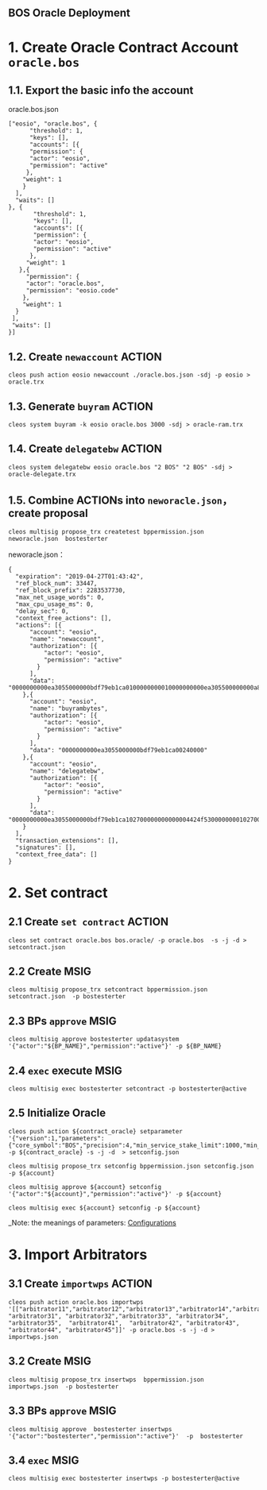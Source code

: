 BOS Oracle Deployment
----------

# 1. Create Oracle Contract Account `oracle.bos`

## 1.1. Export the basic info the account
oracle.bos.json
```
["eosio", "oracle.bos", {
      "threshold": 1,
      "keys": [],
      "accounts": [{
      "permission": {
      "actor": "eosio",
      "permission": "active"
     },
    "weight": 1
    }
  ],
  "waits": []
}, {
       "threshold": 1,
       "keys": [],
       "accounts": [{
       "permission": {
       "actor": "eosio",
       "permission": "active"
      },
     "weight": 1
   },{
     "permission": {
     "actor": "oracle.bos",
     "permission": "eosio.code"
    },
    "weight": 1
  }
 ],
 "waits": []
}]
```

## 1.2. Create `newaccount` ACTION

```
cleos push action eosio newaccount ./oracle.bos.json -sdj -p eosio > oracle.trx
```
## 1.3. Generate `buyram` ACTION

```
cleos system buyram -k eosio oracle.bos 3000 -sdj > oracle-ram.trx
```
## 1.4. Create `delegatebw` ACTION

```
cleos system delegatebw eosio oracle.bos "2 BOS" "2 BOS" -sdj > oracle-delegate.trx
```
## 1.5. Combine ACTIONs into `neworacle.json`，create proposal

```
cleos multisig propose_trx createtest bppermission.json  neworacle.json  bostesterter
```
neworacle.json：
```
{
  "expiration": "2019-04-27T01:43:42",
  "ref_block_num": 33447,
  "ref_block_prefix": 2283537730,
  "max_net_usage_words": 0,
  "max_cpu_usage_ms": 0,
  "delay_sec": 0,
  "context_free_actions": [],
  "actions": [{
      "account": "eosio",
      "name": "newaccount",
      "authorization": [{
          "actor": "eosio",
          "permission": "active"
        }
      ],
      "data": "0000000000ea3055000000bdf79eb1ca0100000000010000000000ea305500000000a8ed32320100000100000000010000000000ea305500000000a8ed3232010000"
    },{
      "account": "eosio",
      "name": "buyrambytes",
      "authorization": [{
          "actor": "eosio",
          "permission": "active"
        }
      ],
      "data": "0000000000ea3055000000bdf79eb1ca00240000"
    },{
      "account": "eosio",
      "name": "delegatebw",
      "authorization": [{
          "actor": "eosio",
          "permission": "active"
        }
      ],
      "data": "0000000000ea3055000000bdf79eb1ca102700000000000004424f5300000000102700000000000004424f530000000000"
    }
  ],
  "transaction_extensions": [],
  "signatures": [],
  "context_free_data": []
}
```
# 2. Set contract
## 2.1 Create `set contract` ACTION
```
cleos set contract oracle.bos bos.oracle/ -p oracle.bos  -s -j -d > setcontract.json
```
## 2.2 Create MSIG
```
cleos multisig propose_trx setcontract bppermission.json  setcontract.json  -p bostesterter
```
## 2.3 BPs `approve` MSIG
```
cleos multisig approve bostesterter updatasystem '{"actor":"${BP_NAME}","permission":"active"}' -p ${BP_NAME}
```
## 2.4 `exec` execute MSIG
```
cleos multisig exec bostesterter setcontract -p bostesterter@active
```
## 2.5 Initialize Oracle
```
cleos push action ${contract_oracle} setparameter '{"version":1,"parameters":{"core_symbol":"BOS","precision":4,"min_service_stake_limit":1000,"min_appeal_stake_limit":200,"min_reg_arbitrator_stake_limit":10000,"arbitration_correct_rate":60,"round_limit":3,"arbi_timeout_value":86400,"arbi_freeze_stake_duration":259200,"time_deadline":86400,"clear_data_time_length":10800,"max_data_size":256,"min_provider_limit":1,"max_provider_limit":100,"min_update_cycle":1,"max_update_cycle":8640000,"min_duration":1,"max_duration":8640000,"min_acceptance":1,"max_acceptance":100}}' -p ${contract_oracle} -s -j -d  > setconfig.json

cleos multisig propose_trx setconfig bppermission.json setconfig.json  -p ${account}   

cleos multisig approve ${account} setconfig '{"actor":"${account}","permission":"active"}' -p ${account}

cleos multisig exec ${account} setconfig -p ${account}
```

_Note: the meanings of parameters: [Configurations](./BOS_Oracle_Introduction.md#27-configurations)


# 3. Import Arbitrators
## 3.1 Create `importwps` ACTION
```
cleos push action oracle.bos importwps '[["arbitrator11","arbitrator12","arbitrator13","arbitrator14","arbitrator15","arbitrator21","arbitrator22","arbitrator23","arbitrator24","arbitrator25", "arbitrator31", "arbitrator32","arbitrator33", "arbitrator34", "arbitrator35",  "arbitrator41",  "arbitrator42", "arbitrator43", "arbitrator44", "arbitrator45"]]' -p oracle.bos -s -j -d > importwps.json
```
## 3.2 Create MSIG
```
cleos multisig propose_trx insertwps  bppermission.json  importwps.json  -p bostesterter 
```
## 3.3 BPs `approve` MSIG
```
cleos multisig approve  bostesterter insertwps '{"actor":"bostesterter","permission":"active"}'  -p  bostesterter
```

##  3.4 `exec` MSIG

```
cleos multisig exec bostesterter insertwps -p bostesterter@active
```

